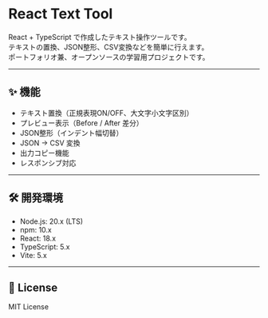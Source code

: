 # React Text Tool

React + TypeScript で作成したテキスト操作ツールです。  
テキストの置換、JSON整形、CSV変換などを簡単に行えます。  
ポートフォリオ兼、オープンソースの学習用プロジェクトです。

---

## ✨ 機能
- テキスト置換（正規表現ON/OFF、大文字小文字区別）
- プレビュー表示（Before / After 差分）
- JSON整形（インデント幅切替）
- JSON → CSV 変換
- 出力コピー機能
- レスポンシブ対応

---

## 🛠 開発環境
- Node.js: 20.x (LTS)
- npm: 10.x
- React: 18.x
- TypeScript: 5.x
- Vite: 5.x

---

## 📜 License
MIT License
